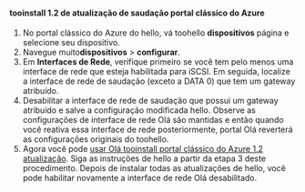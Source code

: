<!--author=SharS last changed: 03/17/2016-->

#### <a name="tooinstall-update-12-from-hello-azure-classic-portal"></a>tooinstall 1.2 de atualização de saudação portal clássico do Azure
1. No portal clássico do Azure do hello, vá toohello **dispositivos** página e selecione seu dispositivo.
2. Navegue muito**dispositivos** > **configurar**.
3. Em **Interfaces de Rede**, verifique primeiro se você tem pelo menos uma interface de rede que esteja habilitada para iSCSI. Em seguida, localize a interface de rede de saudação (exceto a DATA 0) que tem um gateway atribuído.
4. Desabilitar a interface de rede de saudação que possui um gateway atribuído e salve a configuração modificada hello. Observe as configurações de interface de rede Olá são mantidas e então quando você reativa essa interface de rede posteriormente, portal Olá reverterá as configurações originais do toohello.
5. Agora você pode [usar Olá tooinstall portal clássico do Azure 1.2 atualização](#install-update-12-via-the-azure-classic-portal). Siga as instruções de hello a partir da etapa 3 deste procedimento. Depois de instalar todas as atualizações de hello, você pode habilitar novamente a interface de rede Olá desabilitado.

